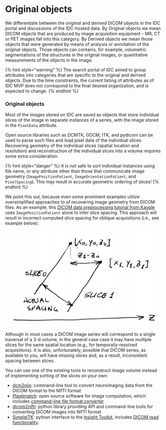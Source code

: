 # Original objects

We differentiate between the _original_ and _derived_ DICOM objects in the IDC portal and discussions of the IDC-hosted data. By Original objects we mean DICOM objects that are produced by image acquisition equipment - MR, CT or PET images fall into this category. By Derived objects we mean those objects that were generated by means of analysis or annotation of the original objects. Those objects can contains, for example, volumetric segmentations of the structures in the original images, or quantitative measurements of the objects in the image.

{% hint style="warning" %}
The search portal of IDC aimed to group attributes into categories that are specific to the original and derived objects. Due to the time constraints, the current listing of attributes as of IDC MVP does not correspond to the final desired organization, and is expected to change.
{% endhint %}

### Original objects

Most of the images stored on IDC are saved as objects that store individual slices of the image in separate instances of a series, with the image stored in the `PixelData` attribute. 

Open source libraries such as DCMTK, GDCM, ITK, and pydicom can be used to parse such files and load pixel data of the individual slices. Recovering geometry of the individual slices \(spatial location and resolution\) and reconstruction of the individual slices into a volume requires some extra consideration.

{% hint style="danger" %}
It is not safe to sort individual instances using file name, or any attribute other than those that communicate image geometry \(`ImagePositionPatient`, `ImageOrientationPatient`, and `PixelSpacing`\). This may result in accurate geometric ordering of slices!
{% endhint %}

We point this out, because even some prominent examples utilize oversimplified approaches to of recovering image geometry from DICOM files. As an example, this [DICOM data preprocessing tutorial from Kaggle](https://www.kaggle.com/gzuidhof/full-preprocessing-tutorial) uses `ImagePositionPatient` alone to infer slice spacing. This approach will result in incorrect computed slice spacing for oblique acquisitions \(i.e., see example below\).

![ImagePositionPatient\[2\] for calculating slice spacing for an oblique acquisition leads to incorrect result](../.gitbook/assets/spacing_issue.png)

Although in most cases a DICOM image series will correspond to a single traversal of a 3-d volume, in the general case case it may have multiple slices for the same spatial location \(e.g., for temporally-resolved acquisitions\). It is also, unfortunately, possible that DICOM series, as available to you, will have missing slices and, as a result, inconsistent spacing between slices.

You can use one of the existing tools to reconstruct image volume instead of implementing sorting of the slices on your own:

* [dcm2niix](https://github.com/rordenlab/dcm2niix): command-line tool to convert neuroimaging data from the DICOM format to the NIfTI format
* [Plastimatch](https://www.plastimatch.org/): open source software for image computation, which includes [command-line file format converter](https://www.plastimatch.org/plastimatch.html)
* [dicom2nifti](https://github.com/icometrix/dicom2nifti): python library providing API and command-line tools for converting DICOM images into NIfTI format
* [SimpleITK](https://simpleitk.readthedocs.io/en/master/index.html): python interface to the [Insight Toolkit](https://github.com/InsightSoftwareConsortium/ITK), includes [DICOM read functionality](https://simpleitk.readthedocs.io/en/master/link_DicomSeriesReader_docs.html).

### 

